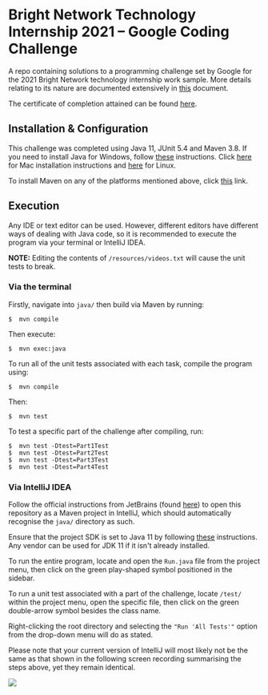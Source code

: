 # Bright Network Technology Internship 2021 – Google Coding Challenge

A repo containing solutions to a programming challenge set by Google for the 2021 Bright Network
technology internship work sample. More details relating to its nature are documented extensively
in [this](https://github.com/m1younis/bn_work_sample/files/10329373/instructions.pdf) document.

The certificate of completion attained can be found
[here](https://www.brightnetwork.co.uk/certificates/internship-experience-uk-techn_7g53xcudnj8hwh).

## Installation & Configuration

This challenge was completed using Java 11, JUnit 5.4 and Maven 3.8. If you need to install Java
for Windows, follow
[these](https://java.tutorials24x7.com/blog/how-to-install-java-11-on-windows)
instructions. Click
[here](https://docs.oracle.com/en/java/javase/11/install/installation-jdk-macos.html)
for Mac installation instructions and
[here](https://docs.oracle.com/en/java/javase/11/install/installation-jdk-linux-plaforms.html) for
Linux.

To install Maven on any of the platforms mentioned above, click
[this](https://www.baeldung.com/install-maven-on-windows-linux-mac) link.

## Execution

Any IDE or text editor can be used. However, different editors have different ways of dealing with
Java code, so it is recommended to execute the program via your terminal or IntelliJ IDEA.

**NOTE:** Editing the contents of `/resources/videos.txt` will cause the unit tests to break.

### Via the terminal

Firstly, navigate into `java/` then build via Maven by running:

```
$  mvn compile
```

Then execute:

```
$  mvn exec:java
```

To run all of the unit tests associated with each task, compile the program using:

```
$  mvn compile
```

Then:

```
$  mvn test
```

To test a specific part of the challenge after compiling, run:

```
$  mvn test -Dtest=Part1Test
$  mvn test -Dtest=Part2Test
$  mvn test -Dtest=Part3Test
$  mvn test -Dtest=Part4Test
```

### Via IntelliJ IDEA

Follow the official instructions from JetBrains (found
[here](https://www.jetbrains.com/help/idea/maven-support.html#maven_import_project_start)) to open
this repository as a Maven project in IntelliJ, which should automatically recognise the `java/`
directory as such.

Ensure that the project SDK is set to Java 11 by following
[these](https://www.jetbrains.com/help/idea/sdk.html#change-project-sdk) instructions. Any vendor
can be used for JDK 11 if it isn't already installed.

To run the entire program, locate and open the `Run.java` file from the project menu, then click on
the green play-shaped symbol positioned in the sidebar.

To run a unit test associated with a part of the challenge, locate `/test/` within the project
menu, open the specific file, then click on the green double-arrow symbol besides the class name.

Right-clicking the root directory and selecting the `"Run 'All Tests'"` option from the drop-down
menu will do as stated.

Please note that your current version of IntelliJ will most likely not be the same as that shown in
the following screen recording summarising the steps above, yet they remain identical.

![](https://user-images.githubusercontent.com/72233083/210183125-6bbb3387-24c7-4a5c-9ed8-509acad90933.gif)
